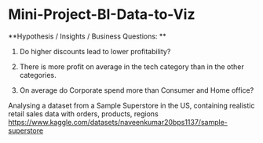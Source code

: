 # Mini-Project-BI-Data-to-Viz

**Hypothesis / Insights / Business Questions:
**
1. Do higher discounts lead to lower profitability?

2. There is more profit on average in the tech category than in the other categories.

3. On average do Corporate spend more than Consumer and Home office?

Analysing a dataset from a Sample Superstore in the US, containing realistic retail sales data with orders, products, regions
https://www.kaggle.com/datasets/naveenkumar20bps1137/sample-superstore 

